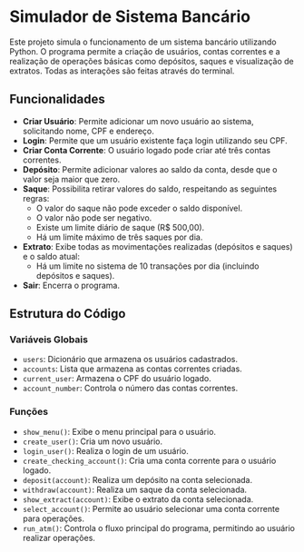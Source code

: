 # Simulador de Sistema Bancário

Este projeto simula o funcionamento de um sistema bancário utilizando Python. O programa permite a criação de usuários, contas correntes e a realização de operações básicas como depósitos, saques e visualização de extratos. Todas as interações são feitas através do terminal.

## Funcionalidades

- **Criar Usuário**: Permite adicionar um novo usuário ao sistema, solicitando nome, CPF e endereço.
- **Login**: Permite que um usuário existente faça login utilizando seu CPF.
- **Criar Conta Corrente**: O usuário logado pode criar até três contas correntes.
- **Depósito**: Permite adicionar valores ao saldo da conta, desde que o valor seja maior que zero.
- **Saque**: Possibilita retirar valores do saldo, respeitando as seguintes regras:
  - O valor do saque não pode exceder o saldo disponível.
  - O valor não pode ser negativo.
  - Existe um limite diário de saque (R$ 500,00).
  - Há um limite máximo de três saques por dia.
- **Extrato**: Exibe todas as movimentações realizadas (depósitos e saques) e o saldo atual:
  - Há um limite no sistema de 10 transações por dia (incluindo depósitos e saques).
- **Sair**: Encerra o programa.

## Estrutura do Código

### Variáveis Globais
- `users`: Dicionário que armazena os usuários cadastrados.
- `accounts`: Lista que armazena as contas correntes criadas.
- `current_user`: Armazena o CPF do usuário logado.
- `account_number`: Controla o número das contas correntes.

### Funções
- `show_menu()`: Exibe o menu principal para o usuário.
- `create_user()`: Cria um novo usuário.
- `login_user()`: Realiza o login de um usuário.
- `create_checking_account()`: Cria uma conta corrente para o usuário logado.
- `deposit(account)`: Realiza um depósito na conta selecionada.
- `withdraw(account)`: Realiza um saque da conta selecionada.
- `show_extract(account)`: Exibe o extrato da conta selecionada.
- `select_account()`: Permite ao usuário selecionar uma conta corrente para operações.
- `run_atm()`: Controla o fluxo principal do programa, permitindo ao usuário realizar operações.
